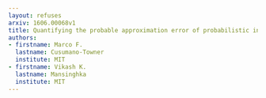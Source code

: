 ```yaml
---
layout: refuses
arxiv: 1606.00068v1
title: Quantifying the probable approximation error of probabilistic inference programs
authors:
- firstname: Marco F.
  lastname: Cusumano-Towner
  institute: MIT
- firstname: Vikash K.
  lastname: Mansinghka
  institute: MIT
---
```

